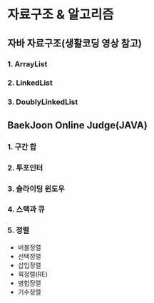 # 자료구조 & 알고리즘
## 자바 자료구조(생활코딩 영상 참고)
### 1. ArrayList
### 2. LinkedList
### 3. DoublyLinkedList
## BaekJoon Online Judge(JAVA)
### 1. 구간 합
### 2. 투포인터
### 3. 슬라이딩 윈도우
### 4. 스택과 큐
### 5. 정렬
- 버블정렬
- 선택정렬
- 삽입정렬
- 퀵정렬(RE)
- 병합정렬
- 기수정렬
